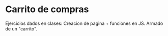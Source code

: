 # Carrito de compras

Ejercicios dados en clases:
Creacion de pagina + funciones en JS.
Armado de un "carrito".
